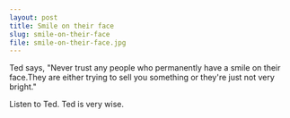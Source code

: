 ```yaml
---
layout: post
title: Smile on their face
slug: smile-on-their-face
file: smile-on-their-face.jpg
---
```


Ted says, "Never trust any people who permanently have a smile on their face.They are either trying to sell you something or they're just not very bright."

Listen to Ted.
Ted is very wise.

